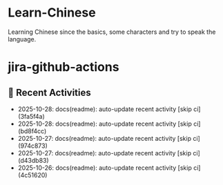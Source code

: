 # Learn-Chinese
Learning Chinese since the basics, some characters and try to speak the language.

# jira-github-actions
## 📌 Recent Activities
<!--START_SECTION:activity-->
- 2025-10-28: docs(readme): auto-update recent activity [skip ci] (3fa5f4a)
- 2025-10-28: docs(readme): auto-update recent activity [skip ci] (bd8f4cc)
- 2025-10-27: docs(readme): auto-update recent activity [skip ci] (974c873)
- 2025-10-27: docs(readme): auto-update recent activity [skip ci] (d43db83)
- 2025-10-26: docs(readme): auto-update recent activity [skip ci] (4c51620)
<!--END_SECTION:activity-->
